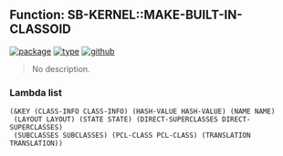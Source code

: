 ## Function: SB-KERNEL::MAKE-BUILT-IN-CLASSOID
[![package](https://img.shields.io/badge/Package-SB--KERNEL-5f9ea0.svg?style=social&colorA=999999)](../) [![type](https://img.shields.io/badge/Type-Function-5f9ea0.svg?style=social&colorA=999999)](../#function) [![github](https://img.shields.io/badge/GitHub-View_the_source-5f9ea0.svg?style=social&colorA=999999&logo=github)](https://github.com/sbcl/sbcl/blob/master/src/code/early-classoid.lisp/) 

> No description.

### Lambda list
```
(&KEY (CLASS-INFO CLASS-INFO) (HASH-VALUE HASH-VALUE) (NAME NAME)
 (LAYOUT LAYOUT) (STATE STATE) (DIRECT-SUPERCLASSES DIRECT-SUPERCLASSES)
 (SUBCLASSES SUBCLASSES) (PCL-CLASS PCL-CLASS) (TRANSLATION TRANSLATION))
```
